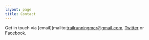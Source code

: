 ```yaml
---
layout: page
title: Contact
---
```

    
Get in touch via [email](mailto:trailrunningmcr@gmail.com, [Twitter](https://www.twitter.com/trailrunningmcr) or [Facebook](https://www.facebook.com/trailrunningmcr).
